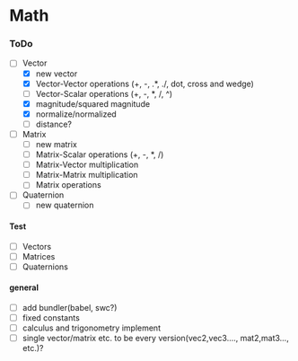 # Math

### ToDo

- [ ] Vector
  - [x] new vector
  - [x] Vector-Vector operations (+, -, .\*, ./, dot, cross and wedge)
  - [ ] Vector-Scalar operations (+, -, \*, /, ^)
  - [x] magnitude/squared magnitude
  - [x] normalize/normalized
  - [ ] distance?
- [ ] Matrix
  - [ ] new matrix
  - [ ] Matrix-Scalar operations (+, -, \*, /)
  - [ ] Matrix-Vector multiplication
  - [ ] Matrix-Matrix multiplication
  - [ ] Matrix operations
- [ ] Quaternion
  - [ ] new quaternion

#### Test

- [ ] Vectors
- [ ] Matrices
- [ ] Quaternions

#### general

- [ ] add bundler(babel, swc?)
- [ ] fixed constants
- [ ] calculus and trigonometry implement
- [ ] single vector/matrix etc. to be every version(vec2,vec3...., mat2,mat3..., etc.)?
